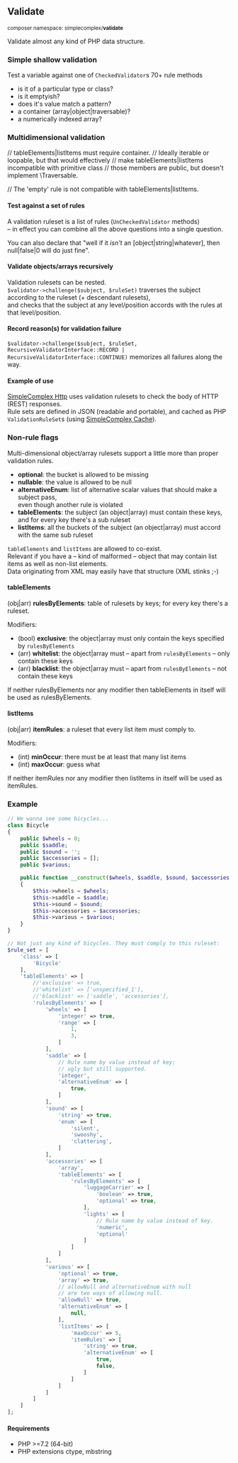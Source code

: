 ## Validate ##
<small>composer namespace: simplecomplex/**validate**</small>

Validate almost any kind of PHP data structure.

### Simple shallow validation ###

Test a variable against one of ```CheckedValidator```s 70+ rule methods
- is it of a particular type or class?
- is it emptyish?
- does it's value match a pattern?
- a container (array|object|traversable)?
- a numerically indexed array?


### Multidimensional validation ###

// tableElements|listItems must require container.
// Ideally iterable or loopable, but that would effectively
// make tableElements|listItems incompatible with primitive class
// those members are public, but doesn't implement \Traversable.

// The 'empty' rule is not compatible with tableElements|listItems.

#### Test against a set of rules ####

A validation ruleset is a list of rules (```UnCheckedValidator``` methods)  
– in effect you can combine all the above questions into a single question.

You can also declare that "well if it _isn't_ an [object|string|whatever], then null|false|0 will do just fine".

#### Validate objects/arrays recursively ####

Validation rulesets can be nested.  
```$validator->challenge($subject, $ruleSet)``` traverses the subject according to the ruleset (+ descendant rulesets),  
and checks that the subject at any level/position accords with the rules at that level/position.

#### Record reason(s) for validation failure ####

```$validator->challenge($subject, $ruleSet, RecursiveValidatorInterface::RECORD | RecursiveValidatorInterface::CONTINUE)```
memorizes all failures along the way.

#### Example of use ####

[SimpleComplex Http](https://github.com/simplecomplex/php-http) uses validation rulesets to check the body of HTTP (REST) responses.  
Rule sets are defined in JSON (readable and portable), and cached as PHP ```ValidationRuleSet```s (using [SimpleComplex Cache](https://github.com/simplecomplex/php-cache)).  

### Non-rule flags ###

Multi-dimensional object/array rulesets support a little more than proper validation rules.

- **optional**: the bucket is allowed to be missing
- **nullable**: the value is allowed to be null
- **alternativeEnum**: list of alternative scalar values that should make a subject pass,  
even though another rule is violated
- **tableElements**: the subject (an object|array) must contain these keys,  
and for every key there's a sub ruleset
- **listItems**: all the buckets of the subject (an object|array) must accord with the same sub ruleset 

```tableElements``` and ```listItems``` are allowed to co-exist.  
Relevant if you have a – kind of malformed – object that may contain list items as well as non-list elements.  
Data originating from XML may easily have that structure (XML stinks ;-)

#### tableElements ####

(obj|arr) **rulesByElements**: table of rulesets by keys; for every key there's a ruleset.

Modifiers:
- (bool) **exclusive**: the object|array must only contain the keys specified by ```rulesByElements```
- (arr) **whitelist**: the object|array must – apart from ```rulesByElements``` – only contain these keys
- (arr) **blacklist**: the object|array must – apart from ```rulesByElements``` – not contain these keys

If neither rulesByElements nor any modifier then tableElements in itself will be used as rulesByElements.


#### listItems ####

(obj|arr) **itemRules**: a ruleset that every list item must comply to.

Modifiers:
- (int) **minOccur**: there must be at least that many list items
- (int) **maxOccur**: guess what

If neither itemRules nor any modifier then listItems in itself will be used as itemRules.

### Example ###

```php
// We wanna see some bicycles...
class Bicycle
{
    public $wheels = 0;
    public $saddle;
    public $sound = '';
    public $accessories = [];
    public $various;

    public function __construct($wheels, $saddle, $sound, $accessories, $various)
    {
        $this->wheels = $wheels;
        $this->saddle = $saddle;
        $this->sound = $sound;
        $this->accessories = $accessories;
        $this->various = $various;
    }
}

// Not just any kind of bicycles. They must comply to this ruleset:
$rule_set = [
    'class' => [
        'Bicycle'
    ],
    'tableElements' => [
        //'exclusive' => true,
        //'whitelist' => ['unspecified_1'],
        //'blacklist' => ['saddle', 'accessories'],
        'rulesByElements' => [
            'wheels' => [
                'integer' => true,
                'range' => [
                    1,
                    3,
                ]
            ],
            'saddle' => [
                // Rule name by value instead of key;
                // ugly but still supported.
                'integer',
                'alternativeEnum' => [
                    true,
                ]
            ],
            'sound' => [
                'string' => true,
                'enum' => [
                    'silent',
                    'swooshy',
                    'clattering',
                ]
            ],
            'accessories' => [
                'array',
                'tableElements' => [
                    'rulesByElements' => [
                        'luggageCarrier' => [
                            'boolean' => true,
                            'optional' => true,
                        ],
                        'lights' => [
                            // Rule name by value instead of key.
                            'numeric',
                            'optional'
                        ]
                    ]
                ]
            ],
            'various' => [
                'optional' => true,
                'array' => true,
                // allowNull and alternativeEnum with null
                // are two ways of allowing null.
                'allowNull' => true,
                'alternativeEnum' => [
                    null,
                ],
                'listItems' => [
                    'maxOccur' => 5,
                    'itemRules' => [
                        'string' => true,
                        'alternativeEnum' => [
                            true,
                            false,
                        ]
                    ]
                ]
            ]
        ]
    ]
];
```

#### Requirements ####

- PHP >=7.2 (64-bit)
- PHP extensions ctype, mbstring
